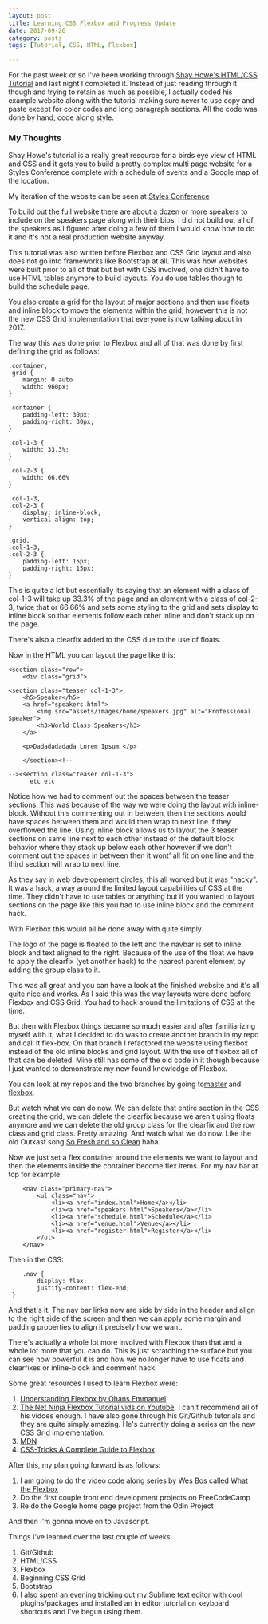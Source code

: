 ```yaml
---
layout: post
title: Learning CSS Flexbox and Progress Update
date: 2017-09-26
category: posts
tags: [Tutorial, CSS, HTML, Flexbox]

---
```




For the past week or so I've been working through [Shay Howe's HTML/CSS Tutorial](learn.shayhowe.com) and last night I completed it. Instead of just reading through it though and trying to retain as much as possible,  I actually coded his example website along with the tutorial making sure never to use copy and paste except for color codes and long paragraph sections. All the code was done by hand, code along style.  
<!--more--> 
### My Thoughts  

Shay Howe's tutorial is a really great resource for a birds eye view of HTML and CSS and it gets you to build a pretty complex multi page website for a Styles Conference complete with a schedule of events and a Google map of the location. 

My iteration of the website can be seen at [Styles Conference](https://bflatt72.github.io/projects/shayhowe)

To build out the full website there are about a dozen or more speakers to include on the speakers page along with their bios. I did not build out all of the speakers as I figured after doing a few of them I would know how to do it and it's not a real production website anyway. 

This tutorial was also written before Flexbox and CSS Grid layout and also does not go into frameworks like Bootstrap at all. This was how websites were built prior to all of that but but with CSS involved, one didn't have to use HTML tables anymore to build layouts. You do use tables though to build the schedule page. 

You also create a grid for the layout of major sections and then use floats and inline block to move the elements within the grid, however this is not the new CSS Grid implementation that everyone is now talking about in 2017. 

The way this was done prior to Flexbox and all of that was done by first defining the grid as follows:

```
.container,
 grid {
	margin: 0 auto
	width: 960px;
}

.container {
	padding-left: 30px;
	padding-right: 30px;
}

.col-1-3 {
	width: 33.3%;
}

.col-2-3 {
	width: 66.66%
}

.col-1-3,
.col-2-3 {
	display: inline-block;
	vertical-align: top;
}

.grid,
.col-1-3,
.col-2-3 {
	padding-left: 15px;
	padding-right: 15px;
}

```

This is quite a lot but essentially its saying that an element with a class of col-1-3 will take up 33.3% of the page and an element with a class of col-2-3, twice that or 66.66% and sets some styling to the grid and sets display to inline block so that elements follow each other inline and don't stack up on the page. 

There's also a clearfix added to the CSS due to the use of floats. 

Now in the HTML you can layout the page like this:

```
<section class="row">
	<div class="grid">

<section class="teaser col-1-3">
	<h5>Speaker</h5>
	<a href="speakers.html">
		<img src="assets/images/home/speakers.jpg" alt="Professional Speaker">
		<h3>World Class Speakers</h3>
	</a>

	<p>Dadadadadada Lorem Ipsum </p>

	</section><!--

--><section class="teaser col-1-3">
      etc etc

```

Notice how we had to comment out the spaces between the teaser sections. This was because of the way we were doing the layout with inline-block. Without this commenting out in between, then the sections would have spaces between them and would then wrap to next line if they overflowed the line. Using inline block allows us to layout the 3 teaser sections on same line next to each other instead of the default block behavior where they stack up below each other however if we don't comment out the spaces in between then it wont' all fit on one line and the third section will wrap to next line. 

As they say in web developement circles, this all worked but it was "hacky". It was a hack, a way around the limited layout capabilities of CSS at the time. They didn't have to use tables or anything but if you wanted to layout sections on the page like this you had to use inline block and the comment hack. 

With Flexbox this would all be done away with quite simply.  

The logo of the page is floated to the left and the navbar is set to inline block and text aligned to the right. Because of the use of the float we have to apply the clearfix (yet another hack) to the nearest parent element by adding the group class to it. 

This was all great and you can have a look at the finished website and it's all quite nice and works. As I said this was the way layouts were done before Flexbox and CSS Grid. You had to hack around the limitations of CSS at the time. 

But then with Flexbox things became so much easier and after familiarizing myself with it, what I decided to do was to create another branch in my repo and call it flex-box. On that branch I refactored the website using flexbox instead of the old inline blocks and grid layout. With the use of flexbox all of that can be deleted. Mine still has some of the old code in it though because I just wanted to demonstrate my new found knowledge of Flexbox. 

You can look at my repos and the two branches by going to[master](https://github.com/bflatt72/projects/tree/master/shayhowe) and [flexbox](https://github.com/bflatt72/projects/tree/flex-box/shayhowe). 

But watch what we can do now. We can delete that entire section in the CSS creating the grid, we can delete the clearfix because we aren't using floats anymore and we can delete the old group class for the clearfix and the row class and grid class. Pretty amazing. And watch what we do now. Like the old Outkast song [So Fresh and so Clean](https://youtu.be/-JfEJq56IwI) haha. 

Now we just set a flex container around the elements we want to layout and then the elements inside the container become flex items. For my nav bar at top for example:

``` 
	<nav class="primary-nav">
		<ul class="nav">
			<li><a href="index.html">Home</a></li>
			<li><a href="speakers.html">Speakers</a></li>
			<li><a href="schedule.html">Schedule</a></li>
			<li><a href="venue.html">Venue</a></li>
			<li><a href="register.html">Register</a></li>
		</ul>
	</nav>

```

	
Then in the CSS:



```
 	.nav {
 		display: flex;
 		justify-content: flex-end;
 }

```
 And that's it. The nav bar links now are side by side in the header and align to the right side of the screen and then we can apply some margin and padding properties to align it precisely how we want. 

 There's actually a whole lot more involved with Flexbox than that and a whole lot more that you can do. This is just scratching the surface but you can see how powerful it is and how we no longer have to use floats and clearfixes or inline-block and comment hack. 

 Some great resources I used to learn Flexbox were:

 1. [Understanding Flexbox by Ohans Emmanuel](https://github.com/bflatt72/Understanding-Flexbox)
 2. [The Net Ninja Flexbox Tutorial vids on Youtube](https://www.youtube.com/playlist?list=PL4cUxeGkcC9i3FXJSUfmsNOx8E7u6UuhG). I can't recommend all of his vidoes enough. I have also gone through his Git/Github tutorials and they are quite simply amazing. He's currently doing a series on the new CSS Grid implementation. 
 3. [MDN](https://developer.mozilla.org/en-US/docs/Learn/CSS/CSS_layout/Flexbox)
 4. [CSS-Tricks A Complete Guide to Flexbox](https://css-tricks.com/snippets/css/a-guide-to-flexbox/)

 After this, my plan going forward is as follows: 

 1. I am going to do the video code along series by Wes Bos called [What the Flexbox](https://flexbox.io)
 2. Do the first couple front end development projects on FreeCodeCamp
 3. Re do the Google home page project from the Odin Project

 And then I'm gonna move on to Javascript. 



 Things I've learned over the last couple of weeks:

 1. Git/Github
 2. HTML/CSS
 3. Flexbox
 4. Beginning CSS Grid
 5. Bootstrap
 6. I also spent an evening tricking out my Sublime text editor with cool plugins/packages and installed an in editor tutorial on keyboard shortcuts and I've begun using them. 

 
